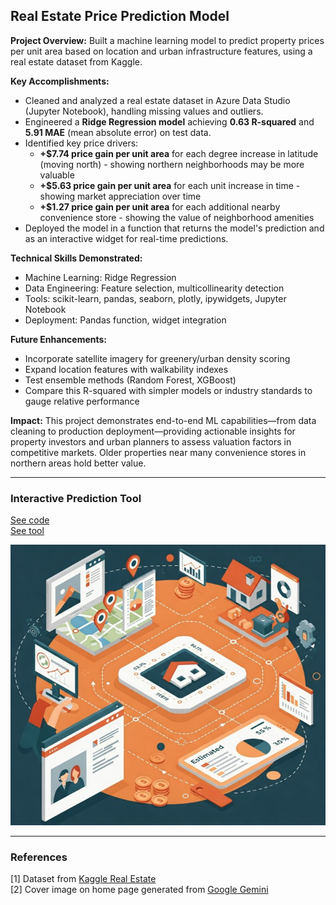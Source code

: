 ## Real Estate Price Prediction Model

**Project Overview:** Built a machine learning model to predict property prices per unit area based on location and urban infrastructure features, using a real estate dataset from Kaggle.

**Key Accomplishments:**  
- Cleaned and analyzed a real estate dataset in Azure Data Studio (Jupyter Notebook), handling missing values and outliers.  
- Engineered a **Ridge Regression model** achieving **0.63 R-squared** and **5.91 MAE** (mean absolute error) on test data.  
- Identified key price drivers:  
  - **+$7.74 price gain per unit area** for each degree increase in latitude (moving north) - showing northern neighborhoods may be more valuable
  - **+$5.63 price gain per unit area** for each unit increase in time - showing market appreciation over time
  - **+$1.27 price gain per unit area** for each additional nearby convenience store - showing the value of neighborhood amenities
- Deployed the model in a function that returns the model's prediction and as an interactive widget for real-time predictions.  

**Technical Skills Demonstrated:**  
- Machine Learning: Ridge Regression
- Data Engineering: Feature selection, multicollinearity detection
- Tools: scikit-learn, pandas, seaborn, plotly, ipywidgets, Jupyter Notebook  
- Deployment: Pandas function, widget integration  

**Future Enhancements:**  
- Incorporate satellite imagery for greenery/urban density scoring  
- Expand location features with walkability indexes  
- Test ensemble methods (Random Forest, XGBoost)
- Compare this R-squared with simpler models or industry standards to gauge relative performance  

**Impact:** This project demonstrates end-to-end ML capabilities—from data cleaning to production deployment—providing actionable insights for property investors and urban planners to assess valuation factors in competitive markets.  Older properties near many convenience stores in northern areas hold better value.

---

### Interactive Prediction Tool

[See code](/projects/real_estate.ipynb)
<br>[See tool](/__)

<img src="images/realestateimage.jpg?raw=true"/>

---

### References

[1] Dataset from [Kaggle Real Estate](https://www.kaggle.com/datasets/quantbruce/real-estate-price-prediction?resource=download)
<br>[2] Cover image on home page generated from [Google Gemini](https://gemini.google.com)
